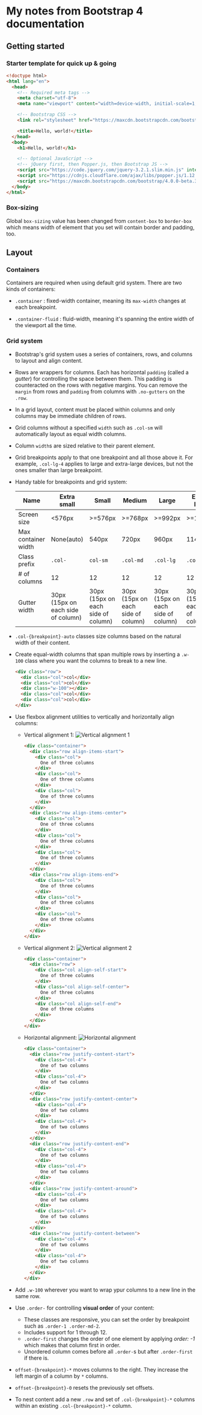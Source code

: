 # My notes from Bootstrap 4 documentation

## Getting started

### Starter template for quick up & going 

``` html
<!doctype html>
<html lang="en">
  <head>
    <!-- Required meta tags -->
    <meta charset="utf-8">
    <meta name="viewport" content="width=device-width, initial-scale=1, shrink-to-fit=no">

    <!-- Bootstrap CSS -->
    <link rel="stylesheet" href="https://maxcdn.bootstrapcdn.com/bootstrap/4.0.0-beta.3/css/bootstrap.min.css" integrity="sha384-Zug+QiDoJOrZ5t4lssLdxGhVrurbmBWopoEl+M6BdEfwnCJZtKxi1KgxUyJq13dy" crossorigin="anonymous">

    <title>Hello, world!</title>
  </head>
  <body>
    <h1>Hello, world!</h1>

    <!-- Optional JavaScript -->
    <!-- jQuery first, then Popper.js, then Bootstrap JS -->
    <script src="https://code.jquery.com/jquery-3.2.1.slim.min.js" integrity="sha384-KJ3o2DKtIkvYIK3UENzmM7KCkRr/rE9/Qpg6aAZGJwFDMVNA/GpGFF93hXpG5KkN" crossorigin="anonymous"></script>
    <script src="https://cdnjs.cloudflare.com/ajax/libs/popper.js/1.12.9/umd/popper.min.js" integrity="sha384-ApNbgh9B+Y1QKtv3Rn7W3mgPxhU9K/ScQsAP7hUibX39j7fakFPskvXusvfa0b4Q" crossorigin="anonymous"></script>
    <script src="https://maxcdn.bootstrapcdn.com/bootstrap/4.0.0-beta.3/js/bootstrap.min.js" integrity="sha384-a5N7Y/aK3qNeh15eJKGWxsqtnX/wWdSZSKp+81YjTmS15nvnvxKHuzaWwXHDli+4" crossorigin="anonymous"></script>
  </body>
</html>
```

### Box-sizing

Global `box-sizing` value has been changed from `content-box` to `border-box` which means width of element that you set will contain border and padding, too.

## Layout

### Containers

Containers are required when using default grid system. There are two kinds of containers:

* `.container` : fixed-width container, meaning its `max-width` changes at each breakpoint.

* `.container-fluid` : fluid-width, meaning it's spanning the entire width of the viewport all the time.

### Grid system

* Bootstrap's grid system uses a series of containers, rows, and columns to layout and align content.

* Rows are wrappers for columns. Each has horizontal `padding` (called a _gutter_) for controlling the space between them. This padding is counteracted on the rows with negative margins. You can remove the `margin` from rows and `padding` from columns with `.no-gutters` on the `.row`.

* In a grid layout, content must be placed within columns and only columns may be immediate children of rows.

* Grid columns without a specified `width` such as `.col-sm` will automatically layout as equal width columns.

* Column `width`s are sized relative to their parent element.

* Grid breakpoints apply to that one breakpoint and all those above it. For example, `.col-lg-4` applies to large  and extra-large devices, but not the ones smaller than large breakpoint.

* Handy table for breakpoints and grid system:

  | Name | Extra small | Small | Medium | Large | Extra-large |
  | ---- | ----------- | ----- | ------ | ----- | ----------- |
  | Screen size | <576px | >=576px | >=768px | >=992px | >=1200px |
  | Max container width | None(auto) | 540px | 720px | 960px | 1140px |
  | Class prefix | `.col-` | `col-sm` | `.col-md` | `.col-lg` | `.col-xl` |
  | # of columns | 12 | 12 | 12 | 12 | 12|
  | Gutter width | 30px (15px on each side of column) | 30px (15px on each side of column) | 30px (15px on each side of column) | 30px (15px on each side of column) | 30px (15px on each side of column) |

* `.col-{breakpoint}-auto` classes size columns based on the natural width of their content.

* Create equal-width columns that span multiple rows by inserting a `.w-100` class where you want the columns to break to a new line.
  ``` html
  <div class="row">
    <div class="col">col</div>
    <div class="col">col</div>
    <div class="w-100"></div>
    <div class="col">col</div>
    <div class="col">col</div>
  </div>
  ```
* Use flexbox alignment utilities to vertically and horizontally align columns:

  * Vertical alignment 1:
    ![Vertical alignment 1](https://github.com/erolaliyev/programming-notes/blob/master/Images/Bootstrap-4/vertical-alignment%201.png)
    ```html
    <div class="container">
      <div class="row align-items-start">
        <div class="col">
          One of three columns
        </div>
        <div class="col">
          One of three columns
        </div>
        <div class="col">
          One of three columns
        </div>
      </div>
      <div class="row align-items-center">
        <div class="col">
          One of three columns
        </div>
        <div class="col">
          One of three columns
        </div>
        <div class="col">
          One of three columns
        </div>
      </div>
      <div class="row align-items-end">
        <div class="col">
          One of three columns
        </div>
        <div class="col">
          One of three columns
        </div>
        <div class="col">
          One of three columns
        </div>
      </div>
    </div>
    ```
  * Vertical alignment 2:
    ![Vertical alignment 2](https://github.com/erolaliyev/programming-notes/blob/master/Images/Bootstrap-4/vertical-alignment%202.png)
    ```html
    <div class="container">
      <div class="row">
        <div class="col align-self-start">
          One of three columns
        </div>
        <div class="col align-self-center">
          One of three columns
        </div>
        <div class="col align-self-end">
          One of three columns
        </div>
      </div>
    </div>
    ```
  * Horizontal alignment:
    ![Horizontal alignment](https://github.com/erolaliyev/programming-notes/blob/master/Images/Bootstrap-4/horizontal-alignment.png)
    ```html
    <div class="container">
      <div class="row justify-content-start">
        <div class="col-4">
          One of two columns
        </div>
        <div class="col-4">
          One of two columns
        </div>
      </div>
      <div class="row justify-content-center">
        <div class="col-4">
          One of two columns
        </div>
        <div class="col-4">
          One of two columns
        </div>
      </div>
      <div class="row justify-content-end">
        <div class="col-4">
          One of two columns
        </div>
        <div class="col-4">
          One of two columns
        </div>
      </div>
      <div class="row justify-content-around">
        <div class="col-4">
          One of two columns
        </div>
        <div class="col-4">
          One of two columns
        </div>
      </div>
      <div class="row justify-content-between">
        <div class="col-4">
          One of two columns
        </div>
        <div class="col-4">
          One of two columns
        </div>
      </div>
    </div>
* Add `.w-100` wherever you want to wrap ypur columns to a new line in the same row.
* Use `.order-` for controlling **visual order** of your content:
  * These classes are responsive, you can set the order by breakpoint such as `.order-1 .order-md-2`.
  * Includes support for 1 through 12.
  * `.order-first` changes the order of one element by applying _order: -1_ which makes that column first in order.
  * Unordered column comes before all `.order-`s but after `.order-first` if there is.
* `offset-{breakpoint}-*` moves columns to the right. They increase the left margin of a column by `*` columns.
* `offset-{breakpoint}-0` resets the previously set offsets.
* To nest content add a new `.row` and set of `.col-{breakpoint}-*` columns within an existing `.col-{breakpoint}-*` column.